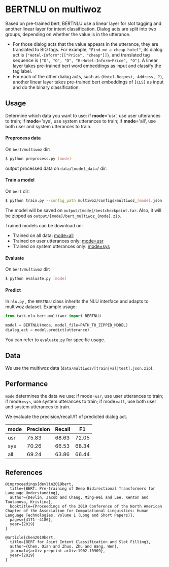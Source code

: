 # BERTNLU on multiwoz

Based on pre-trained bert, BERTNLU use a linear layer for slot tagging and another linear layer for intent classification. Dialog acts are split into two groups, depending on whether the value is in the utterance. 

- For those dialog acts that the value appears in the utterance, they are translated to BIO tags. For example, `"Find me a cheap hotel"`, its dialog act is `{"Hotel-Inform":[["Price", "cheap"]]}`, and translated tag sequence is `["O", "O", "O", "B-Hotel-Inform+Price", "O"]`. A linear layer takes pre-trained bert word embeddings as input and classify the tag label.
- For each of the other dialog acts, such as `(Hotel-Request, Address, ?)`, another linear layer takes pre-trained bert embeddings of `[CLS]` as input and do the binary classification.

## Usage

Determine which data you want to use: if **mode**='usr', use user utterances to train; if **mode**='sys', use system utterances to train; if **mode**='all', use both user and system utterances to train.

#### Preprocess data

On `bert/multiwoz` dir:

```sh
$ python preprocess.py [mode]
```

output processed data on `data/[mode]_data/` dir.

#### Train a model

On `bert` dir:

```sh
$ python train.py --config_path multiwoz/configs/multiwoz_[mode].json
```

The model will be saved on `output/[mode]/bestcheckpoint.tar`. Also, it will be zipped as `output/[mode]/bert_multiwoz_[mode].zip`. 

Trained models can be download on: 

- Trained on all data: [mode=all](https://tatk-data.s3-ap-northeast-1.amazonaws.com/bert_multiwoz_all.zip)
- Trained on user utterances only: [mode=usr](https://tatk-data.s3-ap-northeast-1.amazonaws.com/bert_multiwoz_usr.zip)
- Trained on system utterances only: [mode=sys](https://tatk-data.s3-ap-northeast-1.amazonaws.com/bert_multiwoz_usr.zip)

#### Evaluate

On `bert/multiwoz` dir:

```sh
$ python evaluate.py [mode]
```

#### Predict

In `nlu.py` , the `BERTNLU` class inherits the NLU interface and adapts to multiwoz dataset. Example usage:

```python
from tatk.nlu.bert.multiwoz import BERTNLU

model = BERTNLU(mode, model_file=PATH_TO_ZIPPED_MODEL)
dialog_act = model.predict(utterance)
```

You can refer to `evaluate.py` for specific usage.

## Data

We use the multiwoz data (`data/multiwoz/[train|val|test].json.zip`).

## Performance

`mode` determines the data we use: if mode=`usr`, use user utterances to train; if mode=`sys`, use system utterances to train; if mode=`all`, use both user and system utterances to train.

We evaluate the precision/recall/f1 of predicted dialog act.

| mode | Precision | Recall | F1    |
| ---- | --------- | ------ | ----- |
| usr  | 75.83     | 68.63  | 72.05 |
| sys  | 70.26     | 66.53  | 68.34 |
| all  | 69.24     | 63.86  | 66.44 |

## References

```
@inproceedings{devlin2019bert,
  title={BERT: Pre-training of Deep Bidirectional Transformers for Language Understanding},
  author={Devlin, Jacob and Chang, Ming-Wei and Lee, Kenton and Toutanova, Kristina},
  booktitle={Proceedings of the 2019 Conference of the North American Chapter of the Association for Computational Linguistics: Human Language Technologies, Volume 1 (Long and Short Papers)},
  pages={4171--4186},
  year={2019}
}

@article{chen2019bert,
  title={BERT for Joint Intent Classification and Slot Filling},
  author={Chen, Qian and Zhuo, Zhu and Wang, Wen},
  journal={arXiv preprint arXiv:1902.10909},
  year={2019}
}
```

